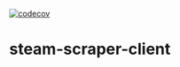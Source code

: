 [![codecov](https://codecov.io/gh/withertech/steam-scraper-client/branch/master/graph/badge.svg?token=8HP7FHVMCS)](https://codecov.io/gh/withertech/steam-scraper-client)
# steam-scraper-client
